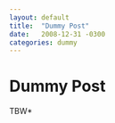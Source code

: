 ```yaml
---
layout: default
title:  "Dummy Post"
date:   2008-12-31 -0300
categories: dummy
---
```


# Dummy Post

TBW*